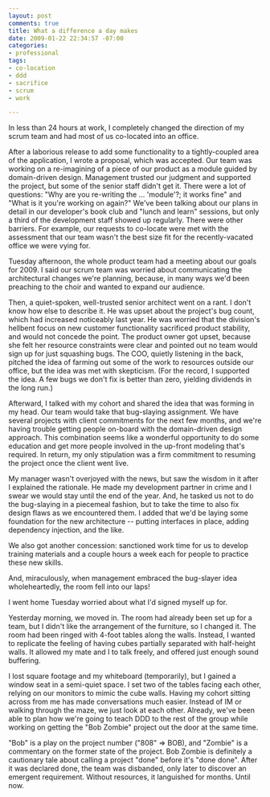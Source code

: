 ```yaml
---
layout: post
comments: true
title: What a difference a day makes
date: 2009-01-22 22:34:57 -07:00
categories:
- professional
tags:
- co-location
- ddd
- sacrifice
- scrum
- work

---
```

In less than 24 hours at work, I completely changed the direction of my scrum team and had most of us co-located into an office.

After a laborious release to add some functionality to a tightly-coupled area of the application, I wrote a proposal, which was accepted. Our team was working on a re-imagining of a piece of our product as a module guided by domain-driven design. Management trusted our judgment and supported the project, but some of the senior staff didn't get it. There were a lot of questions: "Why are you re-writing the ... 'module'?; it works fine" and "What is it you're working on again?" We've been talking about our plans in detail in our developer's book club and "lunch and learn" sessions, but only a third of the development staff showed up regularly. There were other barriers. For example, our requests to co-locate were met with the assessment that our team wasn't the best size fit for the recently-vacated office we were vying for.

Tuesday afternoon, the whole product team had a meeting about our goals for 2009. I said our scrum team was worried about communicating the architectural changes we're planning, because, in many ways we'd been preaching to the choir and wanted to expand our audience.

Then, a quiet-spoken, well-trusted senior architect went on a rant. I don't know how else to describe it. He was upset about the project's bug count, which had increased noticeably last year. He was worried that the division's hellbent focus on new customer functionality sacrificed product stability, and would not concede the point. The product owner got upset, because she felt her resource constraints were clear and pointed out no team would sign up for just squashing bugs. The COO, quietly listening in the back, pitched the idea of farming out some of the work to resources outside our office, but the idea was met with skepticism. (For the record, I supported the idea. A few bugs we don't fix is better than zero, yielding dividends in the long run.)

Afterward, I talked with my cohort and shared the idea that was forming in my head. Our team would take that bug-slaying assignment. We have several projects with client commitments for the next few months, and we're having trouble getting people on-board with the domain-driven design approach. This combination seems like a wonderful opportunity to do some education and get more people involved in the up-front modeling that's required. In return, my only stipulation was a firm commitment to resuming the project once the client went live.

My manager wasn't overjoyed with the news, but saw the wisdom in it after I explained the rationale. He made my development partner in crime and I swear we would stay until the end of the year. And, he tasked us not to do the bug-slaying in a piecemeal fashion, but to take the time to also fix design flaws as we encountered them. I added that we'd be laying some foundation for the new architecture -- putting interfaces in place, adding dependency injection, and the like.

We also got another concession: sanctioned work time for us to develop training materials and a couple hours a week each for people to practice these new skills.

And, miraculously, when management embraced the bug-slayer idea wholeheartedly, the room fell into our laps!

I went home Tuesday worried about what I'd signed myself up for.

Yesterday morning, we moved in. The room had already been set up for a team, but I didn't like the arrangement of the furniture, so I changed it. The room had been ringed with 4-foot tables along the walls. Instead, I wanted to replicate the feeling of having cubes partially separated with half-height walls. It allowed my mate and I to talk freely, and offered just enough sound buffering.

I lost square footage and my whiteboard (temporarily), but I gained a window seat in a semi-quiet space. I set two of the tables facing each other, relying on our monitors to mimic the cube walls. Having my cohort sitting across from me has made conversations much easier. Instead of IM or walking through the maze, we just look at each other. Already, we've been able to plan how we're going to teach DDD to the rest of the group while working on getting the "Bob Zombie" project out the door at the same time.

"Bob" is a play on the project number ("808" => BOB), and "Zombie" is a commentary on the former state of the project. Bob Zombie is definitely a cautionary tale about calling a project "done" before it's "done done". After it was declared done, the team was disbanded, only later to discover an emergent requirement. Without resources, it languished for months. Until now.
